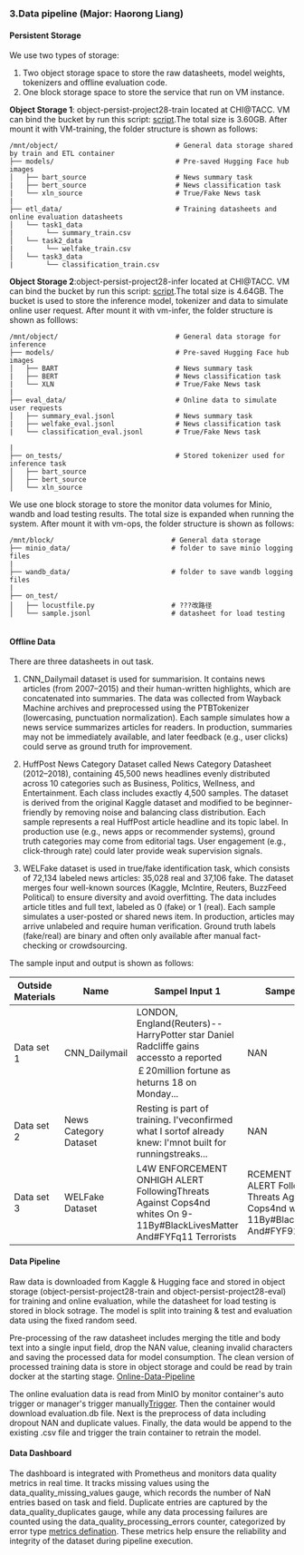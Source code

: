### 3.Data pipeline (Major: Haorong Liang)

#### Persistent Storage

We use two types of storage: 
1. Two object storage space to store the raw datasheets, model weights, tokenizers and offline evaluation code.
2. One block storage space to store the service that run on VM instance.

**Object Storage 1**: object-persist-project28-train located at CHI@TACC. VM can bind the bucket by run this script: [script](https://github.com/YunchiZ/ECE-GY-9183-Project/blob/main/mount_object_store_train.sh).The total size is 3.60GB. After mount it with VM-training, the folder structure is shown as follows:

   ```
   /mnt/object/                             # General data storage shared by train and ETL container
   ├── models/                              # Pre-saved Hugging Face hub images
   │   ├── bart_source                      # News summary task
   |   ├── bert_source                      # News classification task
   |   └── xln_source                       # True/Fake News task
   |
   ├── etl_data/                            # Training datasheets and online evaluation datasheets
   │   └── task1_data
   |        └── summary_train.csv
   │   └── task2_data
   |        └── welfake_train.csv
   │   └── task3_data
   |        └── classification_train.csv

   ```


**Object Storage 2**:object-persist-project28-infer located at CHI@TACC. VM can bind the bucket by run this script: [script](https://github.com/YunchiZ/ECE-GY-9183-Project/blob/main/mount_object_store_eval.sh).The total size is 4.64GB. The bucket is used to store the inference model, tokenizer and data to simulate online user request. After mount it with vm-infer, the folder structure is shown as folllows:

   ```
   /mnt/object/                             # General data storage for inference
   ├── models/                              # Pre-saved Hugging Face hub images
   │   ├── BART                             # News summary task
   |   ├── BERT                             # News classification task
   |   └── XLN                              # True/Fake News task
   |
   ├── eval_data/                           # Online data to simulate user requests
   │   ├── summary_eval.jsonl               # News summary task
   |   ├── welfake_eval.jsonl               # News classification task
   |   └── classification_eval.jsonl        # True/Fake News task

   |
   ├── on_tests/                            # Stored tokenizer used for inference task
   │   ├── bart_source
   │   ├── bert_source
   │   └── xln_source

   ```

We use one block storage to store the monitor data volumes for Minio, wandb and load testing results. The total size is expanded when running the system. After mount it with vm-ops, the folder structure is shown as follows:

   ```
   /mnt/block/                             # General data storage 
   ├── minio_data/                         # folder to save minio logging files
   |
   ├── wandb_data/                         # folder to save wandb logging files
   |
   ├── on_test/                           
   │   ├── locustfile.py                   # ???改路径
   │   └── sample.jsonl                    # datasheet for load testing


   ```


#### Offline Data

There are three datasheets in out task. 
1. CNN_Dailymail dataset is used for summarision. It contains news articles (from 2007–2015) and their human-written highlights, which are concatenated into summaries. The data was collected from Wayback Machine archives and preprocessed using the PTBTokenizer (lowercasing, punctuation normalization). Each sample simulates how a news service summarizes articles for readers. In production, summaries may not be immediately available, and later feedback (e.g., user clicks) could serve as ground truth for improvement.

2. HuffPost News Category Dataset called News Category Datasheet (2012–2018), containing 45,500 news headlines evenly distributed across 10 categories such as Business, Politics, Wellness, and Entertainment. Each class includes exactly 4,500 samples. The dataset is derived from the original Kaggle dataset and modified to be beginner-friendly by removing noise and balancing class distribution. Each sample represents a real HuffPost article headline and its topic label. In production use (e.g., news apps or recommender systems), ground truth categories may come from editorial tags. User engagement (e.g., click-through rate) could later provide weak supervision signals.

3. WELFake dataset is used in true/fake identification task, which consists of 72,134 labeled news articles: 35,028 real and 37,106 fake. The dataset merges four well-known sources (Kaggle, McIntire, Reuters, BuzzFeed Political) to ensure diversity and avoid overfitting. The data includes article titles and full text, labeled as 0 (fake) or 1 (real). Each sample simulates a user-posted or shared news item. In production, articles may arrive unlabeled and require human verification. Ground truth labels (fake/real) are binary and often only available after manual fact-checking or crowdsourcing.

The sample input and output is shown as follows:

| Outside Materials|Name | Sampel Input 1 | Sampel Input 2 | Sample Output |
|------------------|-----|--------------|------------|---------------|
| Data set 1   | CNN_Dailymail      | LONDON, England(Reuters)-- HarryPotter star Daniel Radcliffe gains accessto a reported ￡20million fortune as heturns 18 on Monday...|NAN|Harry Potter starDaniel Radeliffe gets￡20M fortune as heturns 18 Monday... |
| Data set 2   | News Category Dataset | Resting is part of training. I'veconfirmed what I sortof already knew: I'mnot built for runningstreaks... |NAN| WILLNESS |
| Data set 3   | WELFake Dataset | L4W ENFORCEMENT ONHIGH ALERT FollowingThreats Against Cops4nd whites On 9-11By#BlackLivesMatter And#FYFq11 Terrorists|RCEMENT ON HIGH ALERT Following Threats Against Cops4nd whites On 9-11By#BlackLivesMatter And#FYF911 Terrorists | 1|

#### Data Pipeline

Raw data is downloaded from Kaggle & Hugging face and stored in object storage (object-persist-project28-train and object-persist-project28-eval) for training and online evaluation, while the datasheet for load testing is stored in block sotrage.
The model is split into training & test and evaluation data using the fixed random seed. 

Pre-processing of the raw datasheet includes merging the title and body text into a single input field, drop the NAN value, cleaning invalid characters and saving the processed data for model consumption. The clean version of processed training data is store in object storage and could be read by train docker at the starting stage. [Online-Data-Pipeline](https://github.com/YunchiZ/ECE-GY-9183-Project/blob/Data-pipeline/data_pipeline/etl_app.py)

The online evaluation data is read from MinIO by monitor container's auto trigger or manager's trigger manually[Trigger](https://github.com/YunchiZ/ECE-GY-9183-Project/blob/f49a7bfce85137d94fd3fd56e0fe6fc2301ddf98/data_pipeline/etl_app.py#L223). Then the container would download evaluation.db file. Next is the preprocess of data including dropout NAN and duplicate values. Finally, the data would be append to the existing .csv file and trigger the train container to retrain the model.

#### Data Dashboard

The dashboard is integrated with Prometheus and monitors data quality metrics in real time. It tracks missing values using the data_quality_missing_values gauge, which records the number of NaN entries based on task and field. Duplicate entries are captured by the data_quality_duplicates gauge, while any data processing failures are counted using the data_quality_processing_errors counter, categorized by error type [metrics defination](https://github.com/YunchiZ/ECE-GY-9183-Project/blob/f49a7bfce85137d94fd3fd56e0fe6fc2301ddf98/data_pipeline/etl_app.py#L28C1-L30C127).
These metrics help ensure the reliability and integrity of the dataset during pipeline execution.